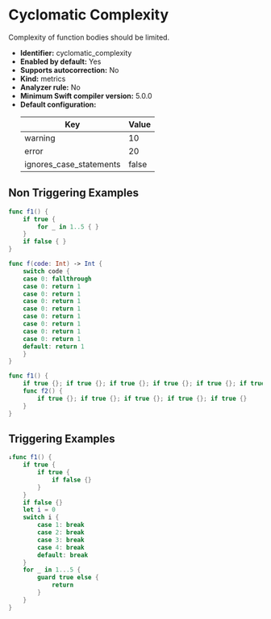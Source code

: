 # Cyclomatic Complexity

Complexity of function bodies should be limited.

* **Identifier:** cyclomatic_complexity
* **Enabled by default:** Yes
* **Supports autocorrection:** No
* **Kind:** metrics
* **Analyzer rule:** No
* **Minimum Swift compiler version:** 5.0.0
* **Default configuration:**
  <table>
  <thead>
  <tr><th>Key</th><th>Value</th></tr>
  </thead>
  <tbody>
  <tr>
  <td>
  warning
  </td>
  <td>
  10
  </td>
  </tr>
  <tr>
  <td>
  error
  </td>
  <td>
  20
  </td>
  </tr>
  <tr>
  <td>
  ignores_case_statements
  </td>
  <td>
  false
  </td>
  </tr>
  </tbody>
  </table>

## Non Triggering Examples

```swift
func f1() {
    if true {
        for _ in 1..5 { }
    }
    if false { }
}
```

```swift
func f(code: Int) -> Int {
    switch code {
    case 0: fallthrough
    case 0: return 1
    case 0: return 1
    case 0: return 1
    case 0: return 1
    case 0: return 1
    case 0: return 1
    case 0: return 1
    case 0: return 1
    default: return 1
    }
}
```

```swift
func f1() {
    if true {}; if true {}; if true {}; if true {}; if true {}; if true {}
    func f2() {
        if true {}; if true {}; if true {}; if true {}; if true {}
    }
}
```

## Triggering Examples

```swift
↓func f1() {
    if true {
        if true {
            if false {}
        }
    }
    if false {}
    let i = 0
    switch i {
        case 1: break
        case 2: break
        case 3: break
        case 4: break
        default: break
    }
    for _ in 1...5 {
        guard true else {
            return
        }
    }
}
```